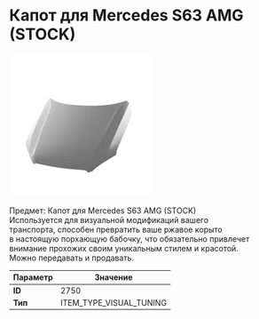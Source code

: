 # Капот для Mercedes S63 AMG (STOCK)

![Item Image](../img/2750.webp?raw=true)

Предмет: Капот для Mercedes S63 AMG (STOCK)<br>Используется для визуальной модификаций вашего<br>транспорта, способен превратить ваше ржавое корыто<br>в настоящую порхающую бабочку, что обязательно привлечет<br>внимание прохожих своим уникальным стилем и красотой.<br>Можно передавать и продавать.


| Параметр | Значение |
|----------|----------|
| **ID** | 2750 |
| **Тип** | ITEM_TYPE_VISUAL_TUNING |

